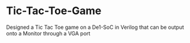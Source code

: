 # Tic-Tac-Toe-Game
Designed a Tic Tac Toe game on a De1-SoC in Verilog that can be output onto a Monitor through a VGA port
